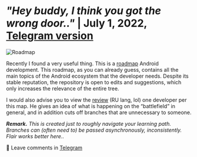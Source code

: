 # *"Hey buddy, I think you got the wrong door.."* | July 1, 2022, [Telegram version](https://t.me/sinblog/19)

![Roadmap](https://user-images.githubusercontent.com/81878781/180451401-e79295dc-59cf-4d2b-8f32-b103b3986197.png)

Recently I found a very useful thing. This is a [roadmap](https://github.com/skydoves/android-developer-roadmap) Android development. This roadmap, as you can already guess, contains all the main topics of the Android ecosystem that the developer needs.
Despite its stable reputation, the repository is open to edits and suggestions, which only increases the relevance of the entire tree.

I would also advise you to view the [review](https://youtu.be/L41s_iVzGrU) (RU lang, lol) one developer per this map. He gives an idea of what is happening on the “battlefield” in general, and in addition cuts off branches that are unnecessary to someone.

***Remark.*** *This is created just to roughly navigate your learning path. Branches can (often need to) be passed asynchronously, inconsistently. Flair works better here..*

💭 Leave comments in [Telegram](https://t.me/sinblog/19)
